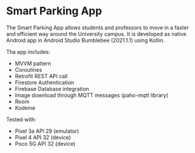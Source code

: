 # Smart Parking App

The Smart Parking App allows students and professors to move in a faster and efficient way around the University campus. 
It is developed as native Android app in Android Studio Bumblebee (2021.1.1) using Kotlin.

Tha app includes:
- MVVM pattern
- Coroutines
- Retrofit REST API call
- Firestore Authentication
- Firebase Database integration
- Image download through MQTT messages (paho-mqtt library)
- Room
- Kodeine

Tested with:
- Pixel 3a API 29 (emulator)
- Pixel 4 API 32 (device)
- Poco 5G API 32 (device)
